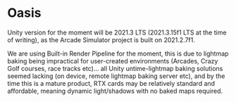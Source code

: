 # Oasis

Unity version for the moment will be 2021.3 LTS (2021.3.15f1 LTS at the time of writing), as the Arcade Simulator project is built on 2021.2.7f1.  

We are using Built-in Render Pipeline for the moment, this is due to lightmap baking being impractical for user-created environments (Arcades, Crazy Golf courses, race tracks etc)... all Unity untime-lightmap baking solutions seemed lacking (on device, remote lightmap baking server etc), and by the time this is a mature product, RTX cards may be relatively standard and affordable, meaning dynamic light/shadows with no baked maps required.
